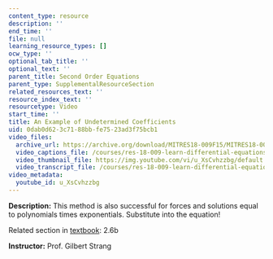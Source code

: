 ```yaml
---
content_type: resource
description: ''
end_time: ''
file: null
learning_resource_types: []
ocw_type: ''
optional_tab_title: ''
optional_text: ''
parent_title: Second Order Equations
parent_type: SupplementalResourceSection
related_resources_text: ''
resource_index_text: ''
resourcetype: Video
start_time: ''
title: An Example of Undetermined Coefficients
uid: 0dab0d62-3c71-88bb-fe75-23ad3f75bcb1
video_files:
  archive_url: https://archive.org/download/MITRES18-009F15/MITRES18-009F15_2_6b_MethodsUndeterminedCoefficients_300k.mp4
  video_captions_file: /courses/res-18-009-learn-differential-equations-up-close-with-gilbert-strang-and-cleve-moler-fall-2015/5ef6da6a933a5cd6ade7a4a66f8b97f4_u_XsCvhzzbg.vtt
  video_thumbnail_file: https://img.youtube.com/vi/u_XsCvhzzbg/default.jpg
  video_transcript_file: /courses/res-18-009-learn-differential-equations-up-close-with-gilbert-strang-and-cleve-moler-fall-2015/97abdf6d4c3965b94c959463f0fa686a_u_XsCvhzzbg.pdf
video_metadata:
  youtube_id: u_XsCvhzzbg
---
```


**Description:** This method is also successful for forces and solutions equal to polynomials times exponentials. Substitute into the equation!

Related section in [textbook](http://www-math.mit.edu/~gs/dela/): 2.6b

**Instructor:** Prof. Gilbert Strang